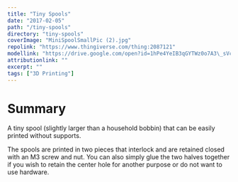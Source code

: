 ```yaml
---
title: "Tiny Spools"
date: "2017-02-05"
path: "/tiny-spools"
directory: "tiny-spools"
coverImage: "MiniSpoolSmallPic (2).jpg"
repolink: "https://www.thingiverse.com/thing:2087121"
modellink: "https://drive.google.com/open?id=1hPe4YeIB3qGYTWz0o7A3\_sVcKuX1pfSt"
attributionlink: ""
excerpt: ""
tags: ["3D Printing"]
---
```


# Summary

A tiny spool (slightly larger than a household bobbin) that can be easily printed without supports.

The spools are printed in two pieces that interlock and are retained closed with an M3 screw and nut. You can also simply glue the two halves together if you wish to retain the center hole for another purpose or do not want to use hardware.
